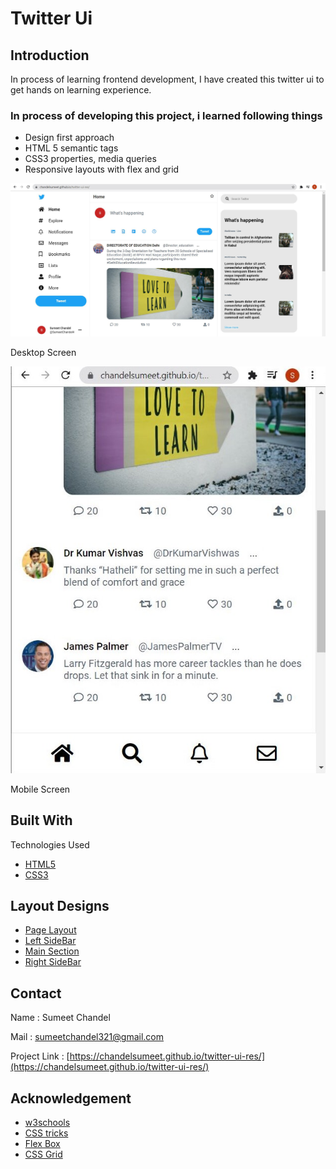 # Twitter Ui

Introduction
------------

In process of learning frontend development, I have created this twitter ui to get hands on learning experience.

### In process of developing this project, i learned following things

*   Design first approach
*   HTML 5 semantic tags
*   CSS3 properties, media queries
*   Responsive layouts with flex and grid

![](./assets/tour-images/twitter-desktop.JPG)

Desktop Screen

![](./assets/tour-images/twitter-mobile.JPG)

Mobile Screen

Built With
----------

Technologies Used

*   [HTML5](https://www.w3schools.com/html/)
*   [CSS3](https://www.w3schools.com/css/)

Layout Designs
--------------

*   [Page Layout](https://viewer.diagrams.net/?highlight=0000ff&edit=_blank&layers=1&nav=1&page-id=XOmRuV4CLkF91FpuOQdH&title=twiiter-ui-design#Uhttps%3A%2F%2Fdrive.google.com%2Fuc%3Fid%3D1h7pNZYcBV4vi5b2HEQN804cn1GxRiKfV%26export%3Ddownload)
*   [Left SideBar](https://viewer.diagrams.net/?page-id=KCiRRp_nhWKAMigd2ou8&highlight=0000ff&edit=_blank&layers=1&nav=1#G1h7pNZYcBV4vi5b2HEQN804cn1GxRiKfV)
*   [Main Section](https://viewer.diagrams.net/?page-id=lz7eLVadZ-9QzguYzyAc&highlight=0000ff&edit=_blank&layers=1&nav=1&page-id=lz7eLVadZ-9QzguYzyAc#G1h7pNZYcBV4vi5b2HEQN804cn1GxRiKfV)
*   [Right SideBar](https://viewer.diagrams.net/?page-id=VGvNin93S7hpGC-Ducdd&highlight=0000ff&edit=_blank&layers=1&nav=1&page-id=VGvNin93S7hpGC-Ducdd#G1h7pNZYcBV4vi5b2HEQN804cn1GxRiKfV)

Contact
-------

Name : Sumeet Chandel

Mail : sumeetchandel321@gmail.com

Project Link : [https://chandelsumeet.github.io/twitter-ui-res/](https://chandelsumeet.github.io/twitter-ui-res/)

Acknowledgement
---------------

*   [w3schools](https://www.w3schools.com/)
*   [CSS tricks](https://css-tricks.com/)
*   [Flex Box](https://developer.mozilla.org/en-US/docs/Web/CSS/CSS_Flexible_Box_Layout/Basic_Concepts_of_Flexbox)
*   [CSS Grid](https://css-tricks.com/snippets/css/complete-guide-grid/)

